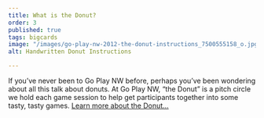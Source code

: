 ```yaml
---
title: What is the Donut?
order: 3
published: true
tags: bigcards
image: "/images/go-play-nw-2012-the-donut-instructions_7500555158_o.jpg"
alt: Handwritten Donut Instructions

---
```

If you’ve never been to Go Play NW before, perhaps you’ve been wondering about all this talk about donuts. At Go Play NW, “the Donut” is a pitch circle we hold each game session to help get participants together into some tasty, tasty games. [Learn more about the Donut…](/the-donut/)